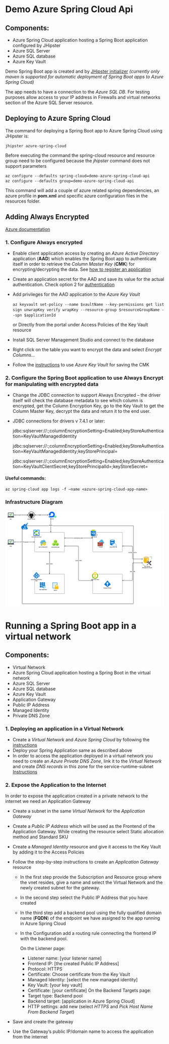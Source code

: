 # Demo Azure Spring Cloud Api

## Components:

*	Azure Spring Cloud application hosting a Spring Boot application configured by JHipster
*	Azure SQL Server
*	Azure SQL database
*	Azure Key Vault

Demo Spring Boot app is created and by [JHipster initializer](https://start.jhipster.tech/) _(currently only maven is supported for automatic deployment of Spring Boot apps to Azure Spring Cloud)_

The app needs to have a connection to the _Azure SQL DB_. For testing purposes allow access to your IP address in Firewalls and virtual networks section of the Azure SQL Server resource.


## Deploying to Azure Spring Cloud

The command for deploying a Spring Boot app to Azure Spring Cloud using JHipster is:

    jhipster azure-spring-cloud

Before executing the command the spring-cloud resource and resource group need to be configured because the _jhipster_ command does not support parameters

    az configure --defaults spring-cloud=demo-azure-spring-cloud-api
    az configure --defaults group=demo-azure-spring-cloud-api

This command will add a couple of azure related spring dependencies, an azure profile in **pom.xml** and specific azure configuration files in the resources folder.


## Adding Always Encrypted

[Azure documentation](https://docs.microsoft.com/en-us/sql/relational-databases/security/encryption/always-encrypted-database-engine?view=sql-server-ver15#how-it-works)

### 1. Configure Always encrypted

*   Enable client application access by creating an _Azure Active Directory_ application (**AAD**) which enables the Spring Boot app to authenticate itself in order to retrieve the _Column Master Key_ (**CMK**) for encrypting/decrypting the data. See [how to register an application](https://docs.microsoft.com/en-us/azure/active-directory/develop/howto-create-service-principal-portal#register-an-application-with-azure-ad-and-create-a-service-principal)
*   Create an application secret for the AAD and save its value for the actual authentication. Check option 2 for [authentication](https://docs.microsoft.com/en-us/azure/active-directory/develop/howto-create-service-principal-portal#authentication-two-options )
*   Add privileges for the AAD application to the _Azure Key Vault_
    
    `az keyvault set-policy --name $vaultName --key-permissions get list sign unwrapKey verify wrapKey --resource-group $resourceGroupName --spn $applicationId`
    
    or Directly from the portal under Access Policies of the Key Vault resource 
*   Install SQL Server Management Studio and connect to the database 
*   Right click on the table you want to encrypt the data and select _Encrypt Columns…_
*   Follow the [instructions](https://docs.microsoft.com/en-us/sql/relational-databases/security/encryption/always-encrypted-database-engine?view=sql-server-ver15#getting-started-with-always-encrypted) to use _Azure Key Vault_ for saving the CMK

### 2. Configure the Spring Boot application to use Always Encrypt for manipulating with encrypted data
*	Change the JDBC connection to support Always Encrypted – the driver itself will check the database metadata to see which column is encrypted, get the Column Encryption Key, go to the Key Vault to get the Column Master Key, decrypt the data and return it to the end user.
*	JDBC connections for drivers v 7.4.1 or later:

    jdbc:sqlserver://<server>:<port>;columnEncryptionSetting=Enabled;keyStoreAuthentication=KeyVaultManagedIdentity

    jdbc:sqlserver://<server>:<port>;columnEncryptionSetting=Enabled;keyStoreAuthentication=KeyVaultManagedIdentity;keyStorePrincipal=<AAD Application Object ID>

    jdbc:sqlserver://<server>:<port>;columnEncryptionSetting=Enabled;keyStoreAuthentication=KeyVaultClientSecret;keyStorePrincipalId=<AAD Application Client ID>;keyStoreSecret=<AAD application secret value>

#### Useful commands:
    az spring-cloud app logs -f –name <azure-spring-cloud-app-name>

### Infrastructure Diagram

![Diagram](src/main/resources/static/images/Diagram.png?raw=true)


# Running a Spring Boot app in a virtual network

## Components:

* Virtual Network
* Azure Spring Cloud application hosting a Spring Boot in the virtual network
* Azure SQL Server
* Azure SQL database
* Azure Key Vault
* Application Gateway
* Public IP Address
* Managed Identity
* Private DNS Zone


### 1. Deploying an application in a Virtual Network

*   Create a _Virtual Network_ and _Azure Spring Cloud_ by following the [instructions](https://docs.microsoft.com/en-us/azure/spring-cloud/spring-cloud-tutorial-deploy-in-azure-virtual-network#prerequisites)
*   Deploy your Spring Application same as described above
*   In order to access the application deployed in a virtual network you need to create an _Azure Private DNS Zone_, link it to the _Virtual Network_ and create _DNS records_ in this zone for the service-runtime-subnet [Instructions](https://github.com/microsoft/vnet-in-azure-spring-cloud/blob/master/03-access-your-application-in-private-network.md#access-your-application-in-private-network)

### 2. Expose the Application to the Internet

In order to expose the application created in a private network to the internet we need an Application Gateway
*	Create a subnet in the same _Virtual Network_ for the _Application Gateway_
*	Create a _Public IP Address_ which will be used as the Frontend of the Application Gateway. While creating the resource select Static allocation method and Standard SKU
*	Create a _Managed Identity_ resource and give it access to the Key Vault by adding it to the Access Policies
*	Follow the step-by-step instructions to create an _Application Gateway_ resource 
     * In the first step provide the Subscription and Resource group where the vnet resides, give a name and select the Virtual Network and the newly created subnet for the gateway.
     * In the second step select the Public IP Address that you have created
     * In the third step add a backend pool using the fully qualified domain name (**FQDN**) of the endpoint we have assigned to the app running in Azure Spring Cloud
     * In the Configuration add a routing rule connecting the frontend IP with the backend pool.
       
       On the Listener page:
        - Listener name: [your listener name]
        - Frontend IP: [the created Public IP Address]
        - Protocol: HTTPS
        - Certificate: Choose certificate from the Key Vault
        - Managed Identity: [select the new managed identity]
        - Key Vault: [your key vault]
        - Certificate: [your certificate]
       On the Backend Targets page:
        - Target type: Backend pool 
        - Backend target: [application in Azure Spring Cloud]
        - HTTP settings: add new (select _HTTPS_ and _Pick Host Name From Backend Target_)
    
* Save and create the gateway
* Use the Gateway’s public IP/domain name to access the application from the internet

      
